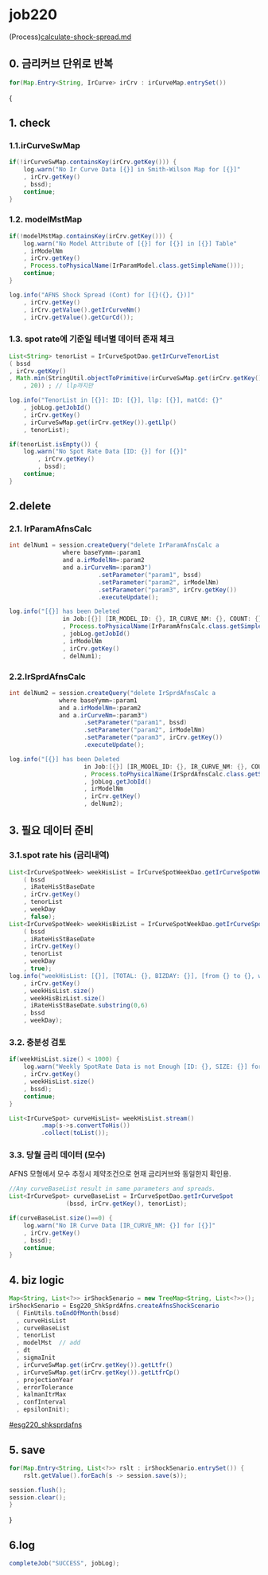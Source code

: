 # job220

(Process)[calculate-shock-spread.md](../../../biz-logic/esg-process/2.-adjusted-risk-free-term-structure/ir-shock-spread/calculate-shock-spread.md "mention")

## 0.  금리커브 단위로 반복&#x20;

```java
for(Map.Entry<String, IrCurve> irCrv : irCurveMap.entrySet())
```

{

## 1. check&#x20;

### 1.1.irCurveSwMap

```java
if(!irCurveSwMap.containsKey(irCrv.getKey())) {
	log.warn("No Ir Curve Data [{}] in Smith-Wilson Map for [{}]"
	, irCrv.getKey()
	, bssd);
	continue;
}	
```

### 1.2. modelMstMap

```java
if(!modelMstMap.containsKey(irCrv.getKey())) {
	log.warn("No Model Attribute of [{}] for [{}] in [{}] Table"
	, irModelNm
	, irCrv.getKey()
	, Process.toPhysicalName(IrParamModel.class.getSimpleName()));
	continue;
}

log.info("AFNS Shock Spread (Cont) for [{}({}, {})]"
	, irCrv.getKey()
	, irCrv.getValue().getIrCurveNm()
	, irCrv.getValue().getCurCd());

```

### 1.3. spot rate에 기준일 테너별 데이터 존재 체크 &#x20;

```java
List<String> tenorList = IrCurveSpotDao.getIrCurveTenorList
( bssd
, irCrv.getKey()
, Math.min(StringUtil.objectToPrimitive(irCurveSwMap.get(irCrv.getKey()).getLlp())
	, 20)) ; // llp까지만

log.info("TenorList in [{}]: ID: [{}], llp: [{}], matCd: {}"
	, jobLog.getJobId()
	, irCrv.getKey()
	, irCurveSwMap.get(irCrv.getKey()).getLlp()
	, tenorList);

if(tenorList.isEmpty()) {
	log.warn("No Spot Rate Data [ID: {}] for [{}]"
		, irCrv.getKey()
		, bssd);
	continue;
}
```

## 2.delete&#x20;

### 2.1. IrParamAfnsCalc

```java
int delNum1 = session.createQuery("delete IrParamAfnsCalc a 
               where baseYymm=:param1 
               and a.irModelNm=:param2 
               and a.irCurveNm=:param3")
               			 .setParameter("param1", bssd) 
               			 .setParameter("param2", irModelNm)
               			 .setParameter("param3", irCrv.getKey())
               			 .executeUpdate();

log.info("[{}] has been Deleted 
               in Job:[{}] [IR_MODEL_ID: {}, IR_CURVE_NM: {}, COUNT: {}]"
               , Process.toPhysicalName(IrParamAfnsCalc.class.getSimpleName())
               , jobLog.getJobId()
               , irModelNm
               , irCrv.getKey()
               , delNum1);

```

### 2.2.IrSprdAfnsCalc

```java
int delNum2 = session.createQuery("delete IrSprdAfnsCalc a 
              where baseYymm=:param1 
              and a.irModelNm=:param2 
              and a.irCurveNm=:param3")
                     .setParameter("param1", bssd) 
                     .setParameter("param2", irModelNm)
                     .setParameter("param3", irCrv.getKey())
                     .executeUpdate(); 		

log.info("[{}] has been Deleted 
                     in Job:[{}] [IR_MODEL_ID: {}, IR_CURVE_NM: {}, COUNT: {}]"
                     , Process.toPhysicalName(IrSprdAfnsCalc.class.getSimpleName())
                     , jobLog.getJobId()
                     , irModelNm
                     , irCrv.getKey()
                     , delNum2);

```

## 3. 필요 데이터 준비 &#x20;

### 3.1.spot rate his (금리내역)

```java
List<IrCurveSpotWeek> weekHisList = IrCurveSpotWeekDao.getIrCurveSpotWeekHis
    ( bssd
    , iRateHisStBaseDate
    , irCrv.getKey()
    , tenorList
    , weekDay
    , false);
List<IrCurveSpotWeek> weekHisBizList = IrCurveSpotWeekDao.getIrCurveSpotWeekHis
    ( bssd
    , iRateHisStBaseDate
    , irCrv.getKey()
    , tenorList
    , weekDay
    , true);
log.info("weekHisList: [{}], [TOTAL: {}, BIZDAY: {}], [from {} to {}, weekDay:{}]"
    , irCrv.getKey()
    , weekHisList.size()
    , weekHisBizList.size()
    , iRateHisStBaseDate.substring(0,6)
    , bssd
    , weekDay);			
```

### 3.2. 충분성 검토&#x20;

```java
if(weekHisList.size() < 1000) {
	log.warn("Weekly SpotRate Data is not Enough [ID: {}, SIZE: {}] for [{}]"
	, irCrv.getKey()
	, weekHisList.size()
	, bssd);
	continue;
}

List<IrCurveSpot> curveHisList= weekHisList.stream()
	     .map(s->s.convertToHis())
	     .collect(toList());
```

### 3.3. 당월 금리 데이터 (모수)

AFNS 모형에서 모수 추정시 제약조건으로 현재 금리커브와 동일한지 확인용. &#x20;

```java
//Any curveBaseList result in same parameters and spreads.
List<IrCurveSpot> curveBaseList = IrCurveSpotDao.getIrCurveSpot
				(bssd, irCrv.getKey(), tenorList);

if(curveBaseList.size()==0) {
	log.warn("No IR Curve Data [IR_CURVE_NM: {}] for [{}]"
	, irCrv.getKey()
	, bssd);
	continue;
}
```

## 4. biz logic&#x20;

```java
Map<String, List<?>> irShockSenario = new TreeMap<String, List<?>>();
irShockSenario = Esg220_ShkSprdAfns.createAfnsShockScenario
  ( FinUtils.toEndOfMonth(bssd)
  , curveHisList
  , curveBaseList
  , tenorList
  , modelMst  // add 
  , dt
  , sigmaInit
  , irCurveSwMap.get(irCrv.getKey()).getLtfr()
  , irCurveSwMap.get(irCrv.getKey()).getLtfrCp() 
  , projectionYear
  , errorTolerance
  , kalmanItrMax
  , confInterval
  , epsilonInit);
```

[#esg220\_shksprdafns](../../../biz-logic/interest-rate-model/afns/afnelsonsiegel.md#esg220\_shksprdafns "mention")



## 5. save&#x20;

```java
for(Map.Entry<String, List<?>> rslt : irShockSenario.entrySet()) {
	rslt.getValue().forEach(s -> session.save(s));

session.flush();
session.clear();
}
```

}

## 6.log&#x20;

```java
completeJob("SUCCESS", jobLog);
```

##
